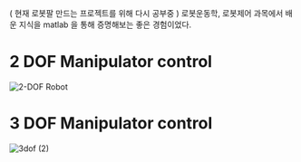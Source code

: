 ( 현재 로봇팔 만드는 프로젝트를 위해 다시 공부중 )
로봇운동학, 로봇제어 과목에서 배운 지식을 matlab 을 통해 증명해보는 좋은 경험이었다.
# 2 DOF Manipulator control

![2-DOF Robot](https://github.com/kroker22/Robot-PID-control/assets/156269847/0d994dc8-3226-4fa3-8437-e22a8ae2a483)


# 3 DOF Manipulator control


![3dof (2)](https://github.com/kroker22/Robot-PID-control/assets/156269847/63f5f072-14d8-4d4a-bc11-703320d3a38a)
